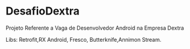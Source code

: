 # DesafioDextra
Projeto Referente a Vaga de Desenvolvedor Android na Empresa Dextra

Libs:
Retrofit,RX Android, Fresco, Butterknife,Annimon Stream.
